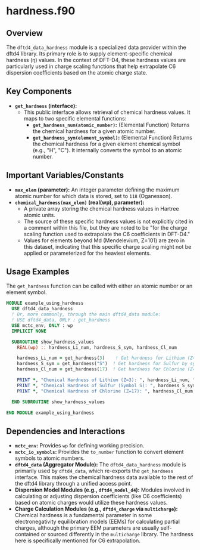 # hardness.f90

## Overview

The `dftd4_data_hardness` module is a specialized data provider within the dftd4 library. Its primary role is to supply element-specific chemical hardness (η) values. In the context of DFT-D4, these hardness values are particularly used in charge scaling functions that help extrapolate C6 dispersion coefficients based on the atomic charge state.

## Key Components

*   **`get_hardness` (interface):**
    *   This public interface allows retrieval of chemical hardness values. It maps to two specific elemental functions:
        *   **`get_hardness_num(atomic_number)`:** (Elemental Function) Returns the chemical hardness for a given atomic number.
        *   **`get_hardness_sym(element_symbol)`:** (Elemental Function) Returns the chemical hardness for a given element chemical symbol (e.g., "H", "C"). It internally converts the symbol to an atomic number.

## Important Variables/Constants

*   **`max_elem` (parameter):** An integer parameter defining the maximum atomic number for which data is stored, set to `118` (Oganesson).
*   **`chemical_hardness(max_elem)` (real(wp), parameter):**
    *   A private array storing the chemical hardness values in Hartree atomic units.
    *   The source of these specific hardness values is not explicitly cited in a comment within this file, but they are noted to be "for the charge scaling function used to extrapolate the C6 coefficients in DFT-D4."
    *   Values for elements beyond Md (Mendelevium, Z=101) are zero in this dataset, indicating that this specific charge scaling might not be applied or parameterized for the heaviest elements.

## Usage Examples

The `get_hardness` function can be called with either an atomic number or an element symbol.

```fortran
MODULE example_using_hardness
  USE dftd4_data_hardness
  ! Or, more commonly, through the main dftd4_data module:
  ! USE dftd4_data, ONLY : get_hardness
  USE mctc_env, ONLY : wp
  IMPLICIT NONE

  SUBROUTINE show_hardness_values
    REAL(wp) :: hardness_Li_num, hardness_S_sym, hardness_Cl_num

    hardness_Li_num = get_hardness(3)    ! Get hardness for Lithium (Z=3)
    hardness_S_sym = get_hardness("S")  ! Get hardness for Sulfur by symbol
    hardness_Cl_num = get_hardness(17)  ! Get hardness for Chlorine (Z=17)

    PRINT *, "Chemical Hardness of Lithium (Z=3): ", hardness_Li_num, " Hartree"
    PRINT *, "Chemical Hardness of Sulfur (Symbol S): ", hardness_S_sym, " Hartree"
    PRINT *, "Chemical Hardness of Chlorine (Z=17): ", hardness_Cl_num, " Hartree"

  END SUBROUTINE show_hardness_values

END MODULE example_using_hardness
```

## Dependencies and Interactions

*   **`mctc_env`:** Provides `wp` for defining working precision.
*   **`mctc_io_symbols`:** Provides the `to_number` function to convert element symbols to atomic numbers.
*   **`dftd4_data` (Aggregator Module):** The `dftd4_data_hardness` module is primarily used by `dftd4_data`, which re-exports the `get_hardness` interface. This makes the chemical hardness data available to the rest of the dftd4 library through a unified access point.
*   **Dispersion Model Modules (e.g., `dftd4_model_d4`):** Modules involved in calculating or adjusting dispersion coefficients (like C6 coefficients) based on atomic charges would utilize these hardness values.
*   **Charge Calculation Modules (e.g., `dftd4_charge` via `multicharge`):** Chemical hardness is a fundamental parameter in some electronegativity equilibration models (EEMs) for calculating partial charges, although the primary EEM parameters are usually self-contained or sourced differently in the `multicharge` library. The hardness here is specifically mentioned for C6 extrapolation.
